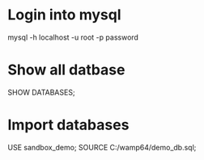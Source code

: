 #  Login into mysql 
mysql -h localhost -u root -p password 

# Show all datbase 
SHOW DATABASES;

#  Import databases
USE sandbox_demo;
SOURCE C:/wamp64/demo_db.sql;
